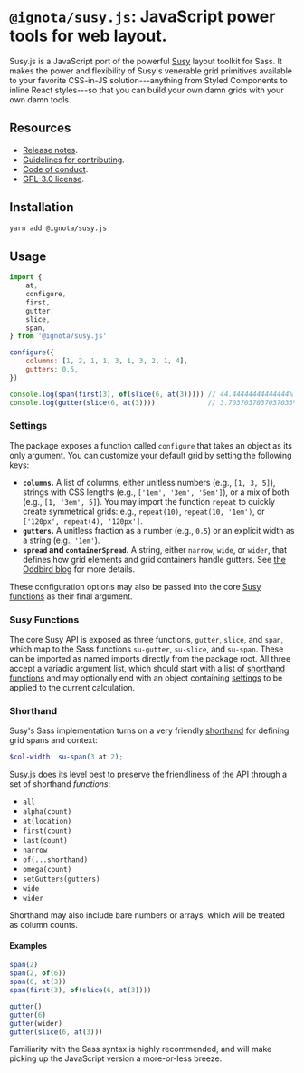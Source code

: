 # `@ignota/susy.js`: JavaScript power tools for web layout.
Susy.js is a JavaScript port of the powerful [Susy](https://github.com/oddbird/susy) layout toolkit for Sass. It makes the power and flexibility of Susy's venerable grid primitives available to your favorite CSS-in-JS solution---anything from Styled Components to inline React styles---so that you can build your own damn grids with your own damn tools.

## Resources
* [Release notes](https://github.com/ignota/susy.js/releases).
* [Guidelines for contributing](CONTRIBUTING.md).
* [Code of conduct](CONDUCT.md).
* [GPL-3.0 license](LICENSE).

## Installation
```bash
yarn add @ignota/susy.js
```

## Usage
```js
import {
    at,
    configure,
    first,
    gutter,
    slice,
    span,
} from '@ignota/susy.js'

configure({
    columns: [1, 2, 1, 1, 3, 1, 3, 2, 1, 4],
    gutters: 0.5,
})

console.log(span(first(3), of(slice(6, at(3))))) // 44.44444444444444%
console.log(gutter(slice(6, at(3))))             // 3.7037037037037033%
```

### Settings
The package exposes a function called `configure` that takes an object as its only argument. You can customize your default grid by setting the following keys:

* **`columns`.** A list of columns, either unitless numbers (e.g., `[1, 3, 5]`), strings with CSS lengths (e.g., `['1em', '3em', '5em']`), or a mix of both (e.g., `[1, '3em', 5]`). You may import the function `repeat` to quickly create symmetrical grids: e.g., `repeat(10)`, `repeat(10, '1em')`, or `['120px', repeat(4), '120px']`.
* **`gutters`.** A unitless fraction as a number (e.g., `0.5`) or an explicit width as a string (e.g., `'1em'`).
* **`spread` and `containerSpread`.** A string, either `narrow`, `wide`, or `wider`, that defines how grid elements and grid containers handle gutters. See [the Oddbird blog](http://oddbird.net/2017/06/13/susy-spread/) for more details.

These configuration options may also be passed into the core [Susy functions](#susy-functions) as their final argument.

### Susy Functions
The core Susy API is exposed as three functions, `gutter`, `slice`, and `span`, which map to the Sass functions `su-gutter`, `su-slice`, and `su-span`. These can be imported as named imports directly from the package root. All three accept a variadic argument list, which should start with a list of [shorthand functions](#shorthand-functions) and may optionally end with an object containing [settings](#settings) to be applied to the current calculation.

### Shorthand
Susy's Sass implementation turns on a very friendly [shorthand](http://oddbird.net/susy/docs/api.html#shorthand) for defining grid spans and context:

```scss
$col-width: su-span(3 at 2);
```

Susy.js does its level best to preserve the friendliness of the API through a set of shorthand _functions_:

* `all`
* `alpha(count)`
* `at(location)`
* `first(count)`
* `last(count)`
* `narrow`
* `of(...shorthand)`
* `omega(count)`
* `setGutters(gutters)`
* `wide`
* `wider`

Shorthand may also include bare numbers or arrays, which will be treated as column counts.

#### Examples
```js
span(2)
span(2, of(6))
span(6, at(3))
span(first(3), of(slice(6, at(3))))
```

```js
gutter()
gutter(6)
gutter(wider)
gutter(slice(6, at(3)))
```

Familiarity with the Sass syntax is highly recommended, and will make picking up the JavaScript version a more-or-less breeze.
